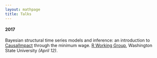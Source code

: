 ```yaml
---
layout: mathpage
title: Talks
---
```


#### 2017

Bayesian structural time series models and inference: an introduction to [CausalImpact](https://google.github.io/CausalImpact/) through the minimum wage. [R Working Group](https://cereo.wsu.edu/category/r-working-group/), Washington State University *(April 12)*.
<a href="https://github.com/potterzot/bayesian-minwage"><i class="fa fa-lg fa-github"></i></a>
